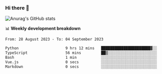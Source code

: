 ### Hi there 👋
![Anurag's GitHub stats](https://github-readme-stats.vercel.app/api?username=jami1024&show_icons=true&theme=radical)

📊 **Weekly development breakdown**
<!--START_SECTION:waka-->

```txt
From: 28 August 2023 - To: 04 September 2023

Python                     9 hrs 12 mins   ██████████████████████▓░░   90.28 %
TypeScript                 56 mins         ██▒░░░░░░░░░░░░░░░░░░░░░░   09.15 %
Bash                       1 min           ░░░░░░░░░░░░░░░░░░░░░░░░░   00.18 %
Vue.js                     0 secs          ░░░░░░░░░░░░░░░░░░░░░░░░░   00.13 %
Markdown                   0 secs          ░░░░░░░░░░░░░░░░░░░░░░░░░   00.12 %
```

<!--END_SECTION:waka-->
<!--
**jami1024/jami1024** is a ✨ _special_ ✨ repository because its `README.md` (this file) appears on your GitHub profile.

Here are some ideas to get you started:

- 🔭 I’m currently working on ...
- 🌱 I’m currently learning ...
- 👯 I’m looking to collaborate on ...
- 🤔 I’m looking for help with ...
- 💬 Ask me about ...
- 📫 How to reach me: ...
- 😄 Pronouns: ...
- ⚡ Fun fact: ...
-->
